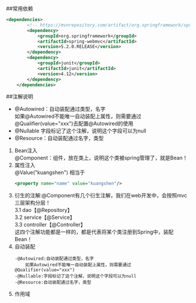 ##常用依赖
```xml
<dependencies>
        <!-- https://mvnrepository.com/artifact/org.springframework/spring-webmvc -->
        <dependency>
            <groupId>org.springframework</groupId>
            <artifactId>spring-webmvc</artifactId>
            <version>5.2.0.RELEASE</version>
        </dependency>
        <dependency>
            <groupId>junit</groupId>
            <artifactId>junit</artifactId>
            <version>4.12</version>
        </dependency>
    </dependencies>

```
##注解说明

- @Autowired：自动装配通过类型，名字   
如果@Autowired不能唯一自动装配上属性，则需要通过@Qualifier(value="xxx")去配置@Autowired的使用
- @Nullable	字段标记了这个注解，说明这个字段可以为null
- @Resource：自动装配通过名字，类型 
1. Bean注入  
@Component：组件，放在类上，说明这个类被spring管理了，就是Bean！
2. 属性注入  
@Value("kuangshen") 相当于
   ```xml
   <property name="name" value="kuangshen"/>
   ```  
3. 衍生的注解:@Component有几个衍生注解，我们在web开发中，会按照mvc三层架构分层！  
    3.1 dao【@Repository】  
    3.2 service【@Service】  
    3.3 controller【@Controller】  
    这四个注解功能都是一样的，都是代表将某个类注册到Spring中，装配Bean！  
4. 自动装配  
    ```
    -@Autowired:自动装配通过类型，名字
        如果Autowired不能唯一自动装配上属性，则需要通过@Qualifier(value="xxx")
    -@Nullable:字段标记了这个注解，说明这个字段可以为null
    -@Resource:自动装配通过名字，类型
5. 作用域  